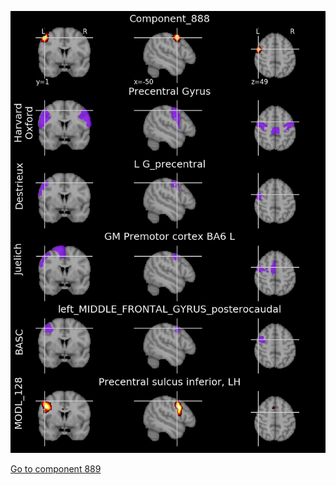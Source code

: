 


![888](preliminary/888.jpg "Component 888")

[Go to component 889](https://parietal-inria.github.io/MODL_atlas/1024/889 "Component 889")
